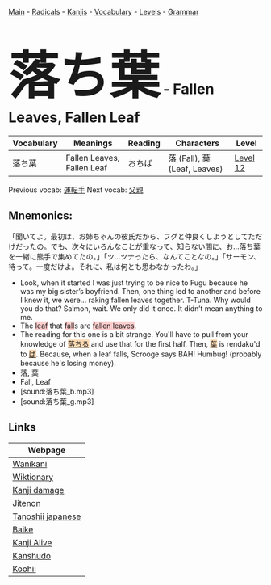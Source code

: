 <style> bigfont {font-size: 100px}</style>
[Main](../README.md) -
[Radicals](../radicals.md) -
[Kanjis](../kanjis.md) -
[Vocabulary](../vocabulary.md) -
[Levels](../levels.md) -
[Grammar](../grammar.md)
# <bigfont> 落ち葉</bigfont> - Fallen Leaves, Fallen Leaf 

| Vocabulary | Meanings | Reading | Characters | Level |
| --- | --- | --- | --- | --- |
| 落ち葉 | Fallen Leaves, Fallen Leaf | おちば |  [落](../kanjis/落.md) (Fall), [葉](../kanjis/葉.md) (Leaf, Leaves) | [Level 12](../levels/wk_level12.md) |

Previous vocab: [運転手](運転手.md) Next vocab: [父親](父親.md) 

## Mnemonics:
「聞いてよ。最初は、お姉ちゃんの彼氏だから、フグと仲良くしようとしてただけだったの。でも、次々にいろんなことが重なって、知らない間に、お…落ち葉を一緒に熊手で集めてたの。」「ツ…ツナったら、なんてことなの。」「サーモン、待って。一度だけよ。それに、私は何とも思わなかったわ。」
* Look, when it started I was just trying to be nice to Fugu because he was my big sister’s boyfriend. Then, one thing led to another and before I knew it, we were... raking fallen leaves together. T-Tuna. Why would you do that? Salmon, wait. We only did it once. It didn’t mean anything to me.
* The <span style="background-color:#ffcccb"> leaf</span> that <span style="background-color:#ffcccb"> fall</span>s are <span style="background-color:#ffcccb"> fallen leaves</span>.
* The reading for this one is a bit strange. You'll have to pull from your knowledge of <span style="background-color:#fed8b1"> [落ちる](https://jisho.org/search/落ちる)</span> and use that for the first half. Then, <span style="background-color:#fed8b1"> [葉](https://jisho.org/search/葉)</span> is rendaku'd to <span style="background-color:#fed8b1"> [ば](https://jisho.org/search/ば)</span>. Because, when a leaf falls, Scrooge says BAH! Humbug! (probably because he's losing money).
* 落, 葉
* Fall, Leaf
* [sound:落ち葉_b.mp3]
* [sound:落ち葉_g.mp3]


## Links 

| Webpage |
| --- |
| [Wanikani          ](https://www.wanikani.com/kanji/落ち葉) |
| [Wiktionary        ](https://en.wiktionary.org/wiki/落ち葉) |
| [Kanji damage      ](http://www.kanjidamage.com/kanji/search?utf8=✓&q=落ち葉) |
| [Jitenon           ](https://jitenon.com/kanji/落ち葉) |
| [Tanoshii japanese ](https://www.tanoshiijapanese.com/dictionary/kanji.cfm?k=落ち葉) |
| [Baike             ](https://baike.baidu.com/item/落ち葉) |
| [Kanji Alive       ](https://app.kanjialive.com/落ち葉) |
| [Kanshudo          ](https://www.kanshudo.com/searchmn?q=落ち葉) |
| [Koohii            ](https://kanji.koohii.com/study/kanji/落ち葉) |
